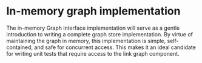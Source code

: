 # In-memory graph implementation

The in-memory Graph interface implementation will serve as a gentle introduction to writing a complete graph store implementation. 
By virtue of maintaining the graph in memory, this implementation is simple, self-contained, and safe for concurrent access. 
This makes it an ideal candidate for writing unit tests that require access to the link graph component.